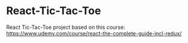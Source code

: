 # React-Tic-Tac-Toe
React Tic-Tac-Toe project based on this course: https://www.udemy.com/course/react-the-complete-guide-incl-redux/
